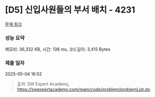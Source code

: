 # [D5] 신입사원들의 부서 배치 - 4231 

[문제 링크](https://swexpertacademy.com/main/code/problem/problemDetail.do?contestProbId=AWKqPCq6CvkDFAUV) 

### 성능 요약

메모리: 36,332 KB, 시간: 138 ms, 코드길이: 3,415 Bytes

### 제출 일자

2025-05-04 16:52



> 출처: SW Expert Academy, https://swexpertacademy.com/main/code/problem/problemList.do